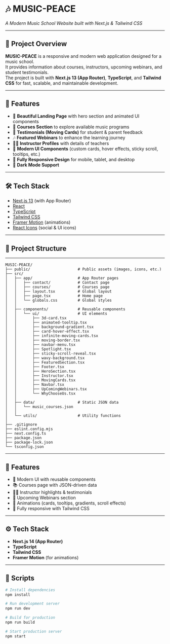 # 🎶 MUSIC-PEACE

_A Modern Music School Website built with Next.js & Tailwind CSS_

---

## 📌 Project Overview

**MUSIC-PEACE** is a responsive and modern web application designed for a music school.  
It provides information about courses, instructors, upcoming webinars, and student testimonials.  
The project is built with **Next.js 13 (App Router)**, **TypeScript**, and **Tailwind CSS** for fast, scalable, and maintainable development.

---

## 🚀 Features

- 🎼 **Beautiful Landing Page** with hero section and animated UI components
- 🎹 **Courses Section** to explore available music programs
- 🎤 **Testimonials (Moving Cards)** for student & parent feedback
- 🎶 **Featured Webinars** to enhance the learning journey
- 👩‍🏫 **Instructor Profiles** with details of teachers
- 🎨 **Modern UI Components** (custom cards, hover effects, sticky scroll, tooltips, etc.)
- 📱 **Fully Responsive Design** for mobile, tablet, and desktop
- 🌙 **Dark Mode Support**

---

## 🛠️ Tech Stack

- [Next.js 13](https://nextjs.org/) (with App Router)
- [React](https://reactjs.org/)
- [TypeScript](https://www.typescriptlang.org/)
- [Tailwind CSS](https://tailwindcss.com/)
- [Framer Motion](https://www.framer.com/motion/) (animations)
- [React Icons](https://react-icons.github.io/react-icons/) (social & UI icons)

---

## 📂 Project Structure

---

```
MUSIC-PEACE/
├── public/                     # Public assets (images, icons, etc.)
├── src/
│   ├── app/                    # App Router pages
│   │   ├── contact/            # Contact page
│   │   ├── courses/            # Courses page
│   │   ├── layout.tsx          # Global layout
│   │   ├── page.tsx            # Home page
│   │   └── globals.css         # Global styles
│   │
│   ├── components/             # Reusable components
│   │   └── ui/                 # UI elements
│   │       ├── 3d-card.tsx
│   │       ├── animated-tooltip.tsx
│   │       ├── background-gradient.tsx
│   │       ├── card-hover-effect.tsx
│   │       ├── infinite-moving-cards.tsx
│   │       ├── moving-border.tsx
│   │       ├── navbar-menu.tsx
│   │       ├── Spotlight.tsx
│   │       ├── sticky-scroll-reveal.tsx
│   │       ├── wavy-background.tsx
│   │       ├── FeaturedSection.tsx
│   │       ├── Footer.tsx
│   │       ├── HeroSection.tsx
│   │       ├── Instructor.tsx
│   │       ├── MovingCards.tsx
│   │       ├── Navbar.tsx
│   │       ├── UpComingWebinars.tsx
│   │       └── WhyChooseUs.tsx
│   │
│   ├── data/                   # Static JSON data
│   │   └── music_courses.json
│   │
│   └── utils/                  # Utility functions
│
├── .gitignore
├── eslint.config.mjs
├── next.config.ts
├── package.json
├── package-lock.json
└── tsconfig.json
```

---

## 🚀 Features

- 🎼 Modern UI with reusable components
- 📚 Courses page with JSON-driven data
- 👨‍🏫 Instructor highlights & testimonials
- 🎥 Upcoming Webinars section
- 🎨 Animations (cards, tooltips, gradients, scroll effects)
- 📱 Fully responsive with Tailwind CSS

---

## ⚙️ Tech Stack

- **Next.js 14 (App Router)**
- **TypeScript**
- **Tailwind CSS**
- **Framer Motion** (for animations)

---

## 📌 Scripts

```bash
# Install dependencies
npm install

# Run development server
npm run dev

# Build for production
npm run build

# Start production server
npm start
```

